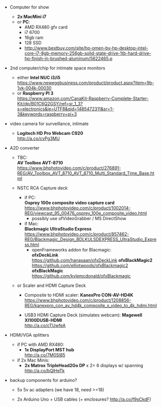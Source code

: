 - Computer for show
    
    - __2x MacMini i7__
    - or __PC__:
        - AMD RX480 gfx card
        - i7 6700
        - 16gb ram
        - 128 SSD
        - http://www.bestbuy.com/site/hp-omen-by-hp-desktop-intel-core-i7-8gb-memory-256gb-solid-state-drive-1tb-hard-drive-hp-finish-in-brushed-aluminum/5622465.p

- 2nd computer/chip for intimate space monitors

    - either __Intel NUC i3/i5__  
    https://www.neweggbusiness.com/product/product.aspx?item=9b-1vk-004k-00030
    - or __Raspberry PI 3__  
    https://www.amazon.com/CanaKit-Raspberry-Complete-Starter-Kit/dp/B01C6Q2GSY/ref=sr_1_3?s=electronics&ie=UTF8&qid=1485472311&sr=1-3&keywords=raspberry+pi+3

- video camera for surveillance, intimate

    - __Logitech HD Pro Webcam C920__  
    http://a.co/cvPg3MU    

- A2D converter

	- TBC:  
    __AV Toolbox AVT-8710__  
	https://www.bhphotovideo.com/c/product/276891-REG/AV_Toolbox_AVT_8710_AVT_8710_Multi_Standard_Time_Base.html

	- NSTC RCA Capture deck

        - if PC:  
        __Osprey 100e composite video capture card__  
        https://www.bhphotovideo.com/c/product/1002014-REG/viewcast_95_00476_osprey_100e_composite_video.html
            - possibly use ofVideoGrabber / MS DirectShow
        - if Mac:  
        __Blackmagic UltraStudio Express__  
        https://www.bhphotovideo.com/c/product/857462-REG/Blackmagic_Design_BDLKULSDEXPRESS_UltraStudio_Express.html
	       - openFrameworks addon for Blacmagic:  
            __ofxDeckLink__  
            https://github.com/hanasaan/ofxDeckLink
            __ofxBlackMagic2__  
            https://github.com/elliotwoods/ofxBlackmagic2
            __ofxBlackMagic__  
            https://github.com/kylemcdonald/ofxBlackmagic

    - or Scaler and HDMI Capture Deck

        - Composite to HDMI scaler:
        __KanexPro CON-AV-HD4K__  
        https://www.bhphotovideo.com/c/product/1208856-REG/kanexpro_con_av_hd4k_composite_s_video_to_4k_hdmi.html

        - USB3 HDMI Capture Deck (simulates webcam):
        __Magewell XI100DUSB-HDMI__  
        http://a.co/cTUwfeA

- HDMI/VGA splitters

    - if PC with AMD RX480:
        - __1x DisplayPort MST hub__  
        http://a.co/7M0Sl85
    - if 2x Mac Minis:
        - __2x Matrox TripleHead2Go DP__ x 2= 6 displays w/ spanning  
        http://a.co/bQlHeTk

- backup components for arduino?

    - 5x 5v ac adapters (we have 18, need >=18)

    - 2x Arduino Uno + USB cables (+ enclosures? http://a.co/f9sCkdF)
